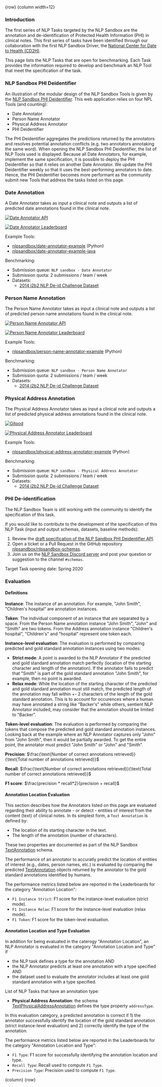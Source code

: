 <!-- markdownlint-disable-next-line first-line-h1 -->
{row}
{column width=12}

### Introduction

The first series of NLP Tasks targeted by the NLP Sandbox are the annotation and de-identification of Protected Health Information (PHI) in clinical notes. This first series of tasks have been identified through our collaboration with the first NLP Sandbox Driver, the [National Center for Date to Health (CD2H)].

This page lists the NLP Tasks that are open for benchmarking. Each Task provides the information required to develop and benchmark an NLP Tool that meet the specification of the task.

### NLP Sandbox PHI Deidentifier

An illustration of the modular design of the NLP Sandbox Tools is given by the [NLP Sandbox PHI Deidentifier]. This web application relies on four NPL Tools (and counting):

- Date Annotator
- Person Name Annotator
- Physical Address Annotator
- PHI Deidentifier

The PHI Deidentifier aggregates the predictions returned by the annotators and resolves potential annotation conflicts (e.g. two annotators annotaking the same word). When opening the NLP Sandbox PHI Deidentifier, the list of NLP Tools used is displayed. Because all Date Annotators, for example, implement the same specification, it is possible to deploy the PHI Deidentifier so that it relies on another Date Annotator. We update the PHI Deidentifier weekly so that it uses the best-performing annotators to date. Hence, the PHI Deidentifier becomes more performant as the community submit new Tools that address the tasks listed on this page.

### Date Annotation

A Date Annotator takes as input a clinical note and outputs a list of predicted date annotations found in the clinical note.

[![Date Annotator API](https://img.shields.io/badge/OpenAPI-Open_NLP_Task_Specification-plop?color=0273b3&labelColor=555555&logoColor=ffffff&style=for-the-badge&logo=openapi-initiative&label=)][date-annotator-api]

[![Date Annotator Leaderboard](https://img.shields.io/badge/OpenAPI-Review_Leaderboard-plop?color=94398d&labelColor=555555&logoColor=ffffff&style=for-the-badge&logo=openapi-initiative&label=)][date-annotator-leaderboard]

Example Tools:

- [nlpsandbox/date-annotator-example] (Python)
- [nlpsandbox/date-annotator-example-java]

Benchmarking:

- Submission queue: `NLP sandbox - Date Annotator`
- Submission quota: 2 submissions / team / week
- Datasets:
    - [2014 i2b2 NLP De-id Challenge Dataset]

### Person Name Annotation

The Person Name Annotator takes as input a clinical note and outputs a list of predicted person name annotations found in the clinical note.

[![Person Name Annotator API](https://img.shields.io/badge/OpenAPI-Open_NLP_Task_Specification-plop?color=0273b3&labelColor=555555&logoColor=ffffff&style=for-the-badge&logo=openapi-initiative&label=)][person-name-annotator-api]

[![Person Name Annotator Leaderboard](https://img.shields.io/badge/OpenAPI-Review_Leaderboard-plop?color=94398d&labelColor=555555&logoColor=ffffff&style=for-the-badge&logo=openapi-initiative&label=)][person-name-annotator-leaderboard]

Example Tools:

- [nlpsandbox/person-name-annotator-example] (Python)

Benchmarking:

- Submission queue: `NLP sandbox - Person Name Annotator`
- Submission quota: 2 submissions / team / week
- Datasets:
    - [2014 i2b2 NLP De-id Challenge Dataset]

### Physical Address Annotation

The Physical Address Annotator takes as input a clinical note and outputs a list of predicted physical address annotations found in the clinical note.

[![Gitpod](https://img.shields.io/badge/OpenAPI-Open_NLP_Task_Specification-plop?color=0273b3&labelColor=555555&logoColor=ffffff&style=for-the-badge&logo=openapi-initiative&label=)][physical-address-annotator-api]

[![Physical Address Annotator Leaderboard](https://img.shields.io/badge/OpenAPI-Review_Leaderboard-plop?color=94398d&labelColor=555555&logoColor=ffffff&style=for-the-badge&logo=openapi-initiative&label=)][physical-address-annotator-leaderboard]

Example Tools:

- [nlpsandbox/physical-address-annotator-example] (Python)

Benchmarking:

- Submission queue: `NLP sandbox - Physical Address Annotator`
- Submission quota: 2 submissions / team / week
- Datasets:
    - [2014 i2b2 NLP De-id Challenge Dataset]

### PHI De-identification

The NLP Sandbox Team is still working with the community to identify the specification of this task.

If you would like to contribute to the development of the specification of this NLP Task (input and output schemas, datasets, baseline methods):

1. Review the [draft specification of the NLP Sandbox PHI Deidentifier API].
2. Open a ticket or a Pull Request in the GitHub repository [nlpsandbox/nlpsandbox-schemas].
3. Join us on the [NLP Sandbox Discord server] and post your question or suggestion to the channel `#schemas`.

Target Task opening date: Spring 2020

### Evaluation

#### Definitions

**Instance**: The instance of an annotation. For example, "John Smith", "Children's hospital" are annotation instances.

**Token**: The individual component of an instance that are separated by a space. From the Person Name annotation instance "John Smith", "John" and "Smith" are two tokens. From the Address annotation instance "Children's hospital", "Children's" and "hospital" represent one token each.

**Instance-level evaluation**: The evaluation is performed by comparing predicted and gold standard annotation instances using two modes:

- **Strict mode**: A point is awarded to the NLP Annotator if the predicted and gold standard annotation match perfectly (location of the starting character and length of the annotation). If the annotator fails to predict that "Smith" is part of the gold standard annotation "John Smith", for example, then no point is awarded.
- **Relax mode**: While the location of the starting character of the predicted and gold standard annotation must still match, the predicted length of the annotation may fall within +- 2 characters of the length of the gold standard annotation. This is to account for occurences where a human may have annotated a string like "Backer's" while others, sentient NLP Annotator included, may consider that the annotation should be limited to "Backer".

**Token-level evaluation**: The evaluation is performed by comparing the tokens that compose the predicted and gold standard annotation instances. Looking back at the example where an NLP Annotator captures only "John" from "John Smith", then it would be partially awarded. To get the entire point, the annotator must predict "John Smith" or "John" and "Smith".

<!-- markdownlint-disable-next-line -->
**Precision**: $\frac{\text{Number of correct annotations retrieved}}{\text{Total number of annotations retrieved}}$

<!-- markdownlint-disable-next-line -->
**Recall**: $\frac{\text{Number of correct annotations retrieved}}{\text{Total number of correct annotations  retrieved}}$

**F1 score**:  $\frac{precision * recall*2}{precision + recall}$

#### Annotation Location Evaluation

This section describes how the Annotators listed on this page are evaluated regarding their ability to annotate - or detect - entities of interest from the content (text) of clinical notes. In its simplest form, a `Text Annotation` is defined by:

- The location of its starting character in the text.
- The length of the annotation (number of characters).

These two properties are documented as part of the NLP Sandbox [TextAnnotation] schema.

The performance of an annotator to accuratly predict the location of entities of interest (e.g., dates, person names, etc.) is evaluated by comparing the predicted [TextAnnotation] objects returned by the annotator to the gold standard annotations identified by humans.

The performance metrics listed below are reported in the Leaderboards for the category "Annotation Location":

- `F1 Instance Strict`: F1 score for the instance-level evaluation (strict mode).
- `F1 Instance Relax`: F1 score for the instance-level evaluation (relax mode).
- `F1 Token`: F1 score for the token-level evaluation.

#### Annotation Location and Type Evaluation

In addition for being evaluated in the caterogy "Annotation Location", an NLP Annotator is evaluated in the category "Annotation Location and Type" if

- the NLP task defines a type for the annotation AND
- the NLP Annotator predicts at least one annotation with a type specified AND
- the dataset used to evaluate the annotator includes at least one gold standard annotation with a type specified.

List of NLP Tasks that have an annotation type:

- **Physical Address Annotation**: the schema [TextPhysicalAddressAnnotation] defines the type property `addressType`.

In this evaluation category, a predicted annotation is correct if 1) the annotator successfully identify the location of the gold standard annotation (strict instance-level evaluation) and 2) correctly identify the type of the annotation.

The performance metrics listed below are reported in the Leaderboards for the category "Annotation Location and Type":

- `F1 Type`: F1 score for successfully identifying the annotation location and type.
- `Recall Type`: Recall used to compute `F1 Type`.
- `Precision Type`: Precision used to compute `F1 Type`.

{column}
{row}

<!-- Links -->

[National Center for Date to Health (CD2H)]: https://cd2h.org/
[date-annotator-api]: https://nlpsandbox.github.io/nlpsandbox-schemas/date-annotator/latest/docs/
[person-name-annotator-api]: https://nlpsandbox.github.io/nlpsandbox-schemas/person-name-annotator/latest/docs/
[physical-address-annotator-api]: https://nlpsandbox.github.io/nlpsandbox-schemas/physical-address-annotator/latest/docs/
[nlpsandbox/date-annotator-example]: https://github.com/nlpsandbox/date-annotator-example
[nlpsandbox/date-annotator-example-java]: https://github.com/nlpsandbox/date-annotator-example-java
[nlpsandbox/person-name-annotator-example]: https://github.com/nlpsandbox/person-name-annotator-example
[nlpsandbox/physical-address-annotator-example]: https://github.com/nlpsandbox/physical-address-annotator-example
[draft specification of the NLP Sandbox PHI Deidentifier API]: https://github.com/nlpsandbox/nlpsandbox-schemas
[nlpsandbox/nlpsandbox-schemas]: https://github.com/nlpsandbox/nlpsandbox-schemas
[NLP Sandbox Discord server]: https://discord.gg/Zb4ymtF
[TextAnnotation]: https://github.com/nlpsandbox/nlpsandbox-schemas/blob/develop/openapi/commons/components/schemas/TextAnnotation.yaml
[TextPhysicalAddressAnnotation]: https://github.com/nlpsandbox/nlpsandbox-schemas/blob/develop/openapi/commons/components/schemas/TextPhysicalAddressAnnotation.yaml
[2014 i2b2 NLP De-id Challenge Dataset]: https://www.synapse.org/#!Synapse:syn22277124/wiki/608223
[date-annotator-leaderboard]: https://www.synapse.org/#!Synapse:syn22277124/wiki/608039
[person-name-annotator-leaderboard]: https://www.synapse.org/#!Synapse:syn22277124/wiki/608040
[physical-address-annotator-leaderboard]: https://www.synapse.org/#!Synapse:syn22277124/wiki/608041
[NLP Sandbox PHI Deidentifier]: phi-deidentifier.nlpsandbox.io
[PHI Deidentifier]: phi-deidentifier.nlpsandbox.io
